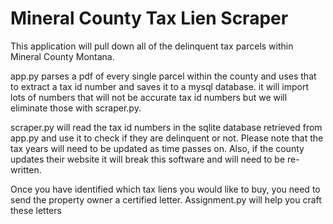 # Mineral County Tax Lien Scraper

This application will pull down all of the delinquent tax parcels within Mineral County Montana.

app.py parses a pdf of every single parcel within the county and uses that to extract a tax id number and saves it to a mysql database. it will import lots of numbers that will not be accurate tax id numbers but we will eliminate those with scraper.py.

scraper.py will read the tax id numbers in the sqlite database retrieved from app.py and use it to check if they are delinquent or not. Please note that the tax years will need to be updated as time passes on. Also, if the county updates their website it will break this software and will need to be re-written.

Once you have identified which tax liens you would like to buy, you need to send the property owner a certified letter. Assignment.py will help you craft these letters
